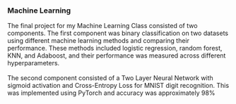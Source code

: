 <h3>Machine Learning</h3>

<p>The final project for my Machine Learning Class consisted of two components. The first component was binary classification on two datasets using different machine learning methods and comparing their performance. These methods included logistic regression, random forest, KNN, and Adaboost, and their performance was measured across different hyperparameters.
<br><br>The second component consisted of a Two Layer Neural Network with sigmoid activation and Cross-Entropy Loss for MNIST digit recognition. This was implemented using PyTorch and accuracy was approximately 98%</p>
